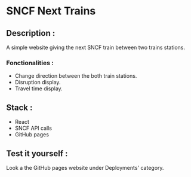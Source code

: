 # SNCF Next Trains

## Description :
A simple website giving the next SNCF train between two trains stations.

### Fonctionalities :
- Change direction between the both train stations.
- Disruption display.
- Travel time display.

## Stack :

- React
- SNCF API calls
- GitHub pages

## Test it yourself :
Look a the GitHub pages website under Deployments' category.
